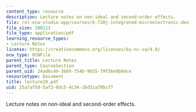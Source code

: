 ```yaml
---
content_type: resource
description: Lecture notes on non-ideal and second-order effects.
file: /ol-ocw-studio-app/courses/6-720j-integrated-microelectronic-devices-spring-2007/25a7af5d5af20dc54c3416d31a78bcf7_lecture29.pdf
file_size: 208113
file_type: application/pdf
learning_resource_types:
- Lecture Notes
license: https://creativecommons.org/licenses/by-nc-sa/4.0/
ocw_type: OCWFile
parent_title: Lecture Notes
parent_type: CourseSection
parent_uid: 24adbc49-3669-754b-9b55-79f56e9b84ce
resourcetype: Document
title: lecture29.pdf
uid: 25a7af5d-5af2-0dc5-4c34-16d31a78bcf7
---
```

Lecture notes on non-ideal and second-order effects.